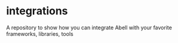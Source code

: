 # integrations
A repository to show how you can integrate Abell with your favorite frameworks, libraries, tools 
